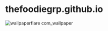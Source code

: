 # thefoodiegrp.github.io
![wallpaperflare com_wallpaper](https://user-images.githubusercontent.com/86513065/123511031-93eda780-d69c-11eb-9d78-2c794443a21a.jpg)
